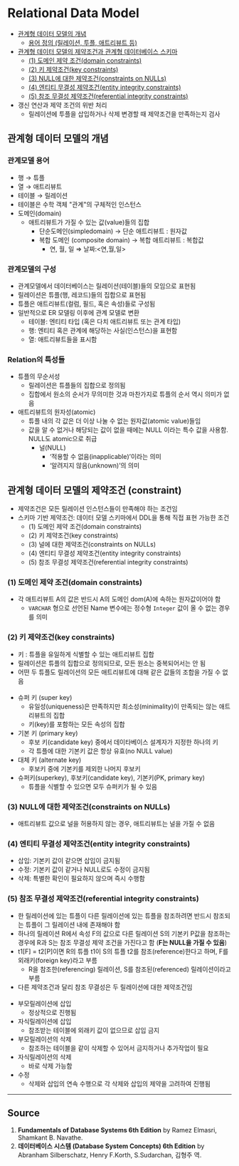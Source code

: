 # Relational Data Model

- [관계형 데이터 모델의 개념](#관계형-데이터-모델의-개념)
  - [용어 정의 (릴레이션, 투플, 애트리뷰트 등)](#관계모델-용어)
- [관계형 데이터 모델의 제약조건과 관계형 데이터베이스 스키마](#관계형-데이터-모델의-제약조건-constraint)
  - [(1) 도메인 제약 조건(domain constraints)](#1-도메인-제약-조건domain-constraints)
  - [(2) 키 제약조건(key constraints)](#2-키-제약조건key-constraints)
  - [(3) NULL에 대한 제약조건(constraints on NULLs)](#3-null에-대한-제약조건constraints-on-nulls)
  - [(4) 엔티티 무결성 제약조건(entity integrity constraints)](#4-엔티티-무결성-제약조건entity-integrity-constraints)
  - [(5) 참조 무결성 제약조건(referential integrity constraints)](#5-참조-무결성-제약조건referential-integrity-constraints)
- 갱신 연산과 제약 조건의 위반 처리
  - 릴레이션에 투플을 삽입하거나 삭제 변경할 때 제약조건을 만족하는지 검사

## 관계형 데이터 모델의 개념

### 관계모델 용어

- 행 → 튜플
- 열 → 애트리뷰트
- 테이블 → 릴레이션
- 테이블은 수학 객체 "관계"의 구체적인 인스턴스
- 도메인(domain)
  - 애트리뷰트가 가질 수 있는 값(value)들의 집합
    - 단순도메인(simpledomain) → 단순 애트리뷰트 : 원자값
    - 복합 도메인 (composite domain) → 복합 애트리뷰트 : 복합값
      - 연, 월, 일 ⇒ 날짜:<연,월,일>

### 관계모델의 구성

- 관계모델에서 데이터베이스는 릴레이션(테이블)들의 모임으로 표현됨
- 릴레이션은 튜플(행, 레코드)들의 집합으로 표현됨
- 튜플은 애트리뷰트(컬럼, 필드, 혹은 속성)들로 구성됨
- 일반적으로 ER 모델링 이후에 관계 모델로 변환
  - 테이블: 엔티티 타입 (혹은 다치 애트리뷰트 또는 관계 타입)
  - 행: 엔티티 혹은 관계에 해당하는 사실(인스턴스)을 표현함
  - 열: 애트리뷰트들을 표시함

### Relation의 특성들

- 튜플의 무순서성
  - 릴레이션은 튜플들의 집합으로 정의됨
  - 집합에서 원소의 순서가 무의미한 것과 마찬가지로 튜플의 순서 역시 의미가 없음
- 애트리뷰트의 원자성(atomic)
  - 튜플 내의 각 값은 더 이상 나눌 수 없는 원자값(atomic value)들임
  - 값을 알 수 없거나 해당되는 값이 없을 때에는 NULL 이라는 특수 값을 사용함. NULL도 atomic으로 취급
    - 널(NULL)
      - ‘적용할 수 없음(inapplicable)’이라는 의미
      - ‘알려지지 않음(unknown)’의 의미

## 관계형 데이터 모델의 제약조건 (constraint)

- 제약조건은 모든 릴레이션 인스턴스들이 만족해야 하는 조건임
- 스키마 기반 제약조건: 데이터 모델 스키마에서 DDL을 통해 직접 표현 가능한 조건
  - (1) 도메인 제약 조건(domain constraints)
  - (2) 키 제약조건(key constraints)
  - (3) 널에 대한 제약조건(constraints on NULLs)
  - (4) 엔티티 무결성 제약조건(entity integrity constraints)
  - (5) 참조 무결성 제약조건(referential integrity constraints)

### (1) 도메인 제약 조건(domain constraints)

- 각 애트리뷰트 A의 값은 반드시 A의 도메인 dom(A)에 속하는 원자값이어야 함
  - `VARCHAR` 형으로 선언된 Name 변수에는 정수형 `Integer` 값이 올 수 없는 경우를 의미

### (2) 키 제약조건(key constraints)

- 키 : 튜플을 유일하게 식별할 수 있는 애트리뷰트 집합
- 릴레이션은 튜플의 집합으로 정의되므로, 모든 원소는 중복되어서는 안 됨
- 어떤 두 튜플도 릴레이션의 모든 애트리뷰트에 대해 같은 값들의 조합을 가질 수 없음<br><br>
- 슈퍼 키 (super key)
  - 유일성(uniqueness)은 만족하지만 최소성(minimality)이 만족되는 않는 애트리뷰트의 집합
  - 키(key)를 포함하는 모든 속성의 집합
- 기본 키 (primary key)
  - 후보 키(candidate key) 중에서 데이타베이스 설계자가 지정한 하나의 키
  - 각 튜플에 대한 기본키 값은 항상 유효(no NULL value)
- 대체 키 (alternate key)
  - 후보키 중에 기본키를 제외한 나머지 후보키
- 슈퍼키(superkey), 후보키(candidate key), 기본키(PK, primary key)
  - 튜플을 식별할 수 있으면 모두 슈퍼키가 될 수 있음

### (3) NULL에 대한 제약조건(constraints on NULLs)

- 애트리뷰트 값으로 널을 허용하지 않는 경우, 애트리뷰트는 널을 가질 수 없음

### (4) 엔티티 무결성 제약조건(entity integrity constraints)

- 삽입: 기본키 값이 같으면 삽입이 금지됨
- 수정: 기본키 값이 같거나 NULL로도 수정이 금지됨
- 삭제: 특별한 확인이 필요하지 않으며 즉시 수행함

### (5) 참조 무결성 제약조건(referential integrity constraints)

- 한 릴레이션에 있는 튜플이 다른 릴레이션에 있는 튜플을 참조하려면 반드시 참조되는 튜플이 그 릴레이션 내에 존재해야 함
- 하나의 릴레이션 R에서 속성 F의 값으로 다른 릴레이션 S의 기본키 P값을 참조하는 경우에 R과 S는 참조 무결성 제약 조건을 가진다고 함 (**F는 NULL을 가질 수 있음**)
- t1[F] = t2[P]이면 R의 튜플 t1이 S의 튜플 t2를 참조(reference)한다고 하며, F를 외래키(foreign key)라고 부름
  - R을 참조한(referencing) 릴레이션, S를 참조된(referenced) 릴레이션이라고 부름
- 다른 제약조건과 달리 참조 무결성은 두 릴레이션에 대한 제약조건임<br><br>
- 부모릴레이션에 삽입
  - 정상적으로 진행됨
- 자식릴레이션에 삽입
  - 참조받는 테이블에 외래키 값이 없으므로 삽입 금지
- 부모릴레이션의 삭제
  - 참조하는 테이블을 같이 삭제할 수 있어서 금지하거나 추가작업이 필요
- 자식릴레이션의 삭제
  - 바로 삭제 가능함
- 수정
  - 삭제와 삽입의 연속 수행으로 각 삭제와 삽입의 제약을 고려하여 진행됨

---

## Source

1. **Fundamentals of Database Systems 6th Edition** by Ramez Elmasri, Shamkant B. Navathe.
2. **데이터베이스 시스템 (Database System Concepts) 6th Edition** by Abranham Silberschatz, Henry F.Korth, S.Sudarchan, 김형주 역.
